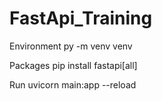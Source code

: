 # FastApi_Training

Environment
py -m venv venv

Packages
pip install fastapi[all]

Run
uvicorn main:app --reload
